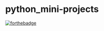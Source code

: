 # python_mini-projects

[![forthebadge](https://forthebadge.com/images/featured/featured-built-with-love.svg)](https://forthebadge.com)

